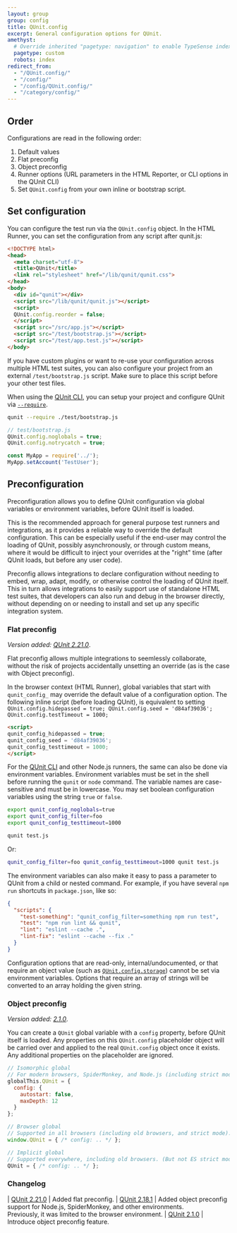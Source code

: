 ```yaml
---
layout: group
group: config
title: QUnit.config
excerpt: General configuration options for QUnit.
amethyst:
  # Override inherited "pagetype: navigation" to enable TypeSense indexing
  pagetype: custom
  robots: index
redirect_from:
  - "/QUnit.config/"
  - "/config/"
  - "/config/QUnit.config/"
  - "/category/config/"
---
```


## Order

Configurations are read in the following order:

1. Default values
2. Flat preconfig
3. Object preconfig
4. Runner options (URL parameters in the HTML Reporter, or CLI options in the QUnit CLI)
5. Set `QUnit.config` from your own inline or bootstrap script.

## Set configuration

You can configure the test run via the `QUnit.config` object. In the HTML Runner, you can set the configuration from any script after qunit.js:

```html
<!DOCTYPE html>
<head>
  <meta charset="utf-8">
  <title>QUnit</title>
  <link rel="stylesheet" href="/lib/qunit/qunit.css">
</head>
<body>
  <div id="qunit"></div>
  <script src="/lib/qunit/qunit.js"></script>
  <script>
  QUnit.config.reorder = false;
  </script>
  <script src="/src/app.js"></script>
  <script src="/test/bootstrap.js"></script>
  <script src="/test/app.test.js"></script>
</body>
```

If you have custom plugins or want to re-use your configuration across multiple HTML test suites, you can also configure your project from an external `/test/bootstrap.js` script. Make sure to place this script before your other test files.

When using the [QUnit CLI](https://qunitjs.com/cli/), you can setup your project and configure QUnit via [`--require`](https://qunitjs.com/cli/#--require).

```bash
qunit --require ./test/bootstrap.js
```
```js
// test/bootstrap.js
QUnit.config.noglobals = true;
QUnit.config.notrycatch = true;

const MyApp = require('../');
MyApp.setAccount('TestUser');
```

## Preconfiguration

Preconfiguration allows you to define QUnit configuration via global variables or environment variables, before QUnit itself is loaded.

This is the recommended approach for general purpose test runners and integrations, as it provides a reliable way to override the default configuration. This can be especially useful if the end-user may control the loading of QUnit, possibly asynchronously, or through custom means, where it would be difficult to inject your overrides at the "right" time (after QUnit loads, but before any user code).

Preconfig allows integrations to declare configuration without needing to embed, wrap, adapt, modify, or otherwise control the loading of QUnit itself. This in turn allows integrations to easily support use of standalone HTML test suites, that developers can also run and debug in the browser directly, without depending on or needing to install and set up any specific integration system.

### Flat preconfig

*Version added: [QUnit 2.21.0](https://github.com/qunitjs/qunit/releases/tag/2.21.0)*.

Flat preconfig allows multiple integrations to seemlessly collaborate, without the risk of projects accidentally unsetting an override (as is the case with Object preconfig).

In the browser context (HTML Runner), global variables that start with `qunit_config_` may override the default value of a configuration option. The following inline script (before loading QUnit), is equivalent to setting `QUnit.config.hidepassed = true; QUnit.config.seed = 'd84af39036'; QUnit.config.testTimeout = 1000;`

```html
<script>
qunit_config_hidepassed = true;
qunit_config_seed = 'd84af39036';
qunit_config_testtimeout = 1000;
</script>
```

For the [QUnit CLI](../../cli.md) and other Node.js runners, the same can also be done via environment variables. Environment variables must be set in the shell before running the `qunit` or `node` command. The variable names are case-sensitive and must be in lowercase. You may set boolean configuration variables using the string `true` or `false`.

```bash
export qunit_config_noglobals=true
export qunit_config_filter=foo
export qunit_config_testtimeout=1000

qunit test.js
```

Or:

```bash
qunit_config_filter=foo qunit_config_testtimeout=1000 qunit test.js
```

The environment variables can also make it easy to pass a parameter to QUnit from a child or nested command. For example, if you have several `npm run` shortcuts in `package.json`, like so:

```json
{
  "scripts": {
    "test-something": "qunit_config_filter=something npm run test",
    "test": "npm run lint && qunit",
    "lint": "eslint --cache .",
    "lint-fix": "eslint --cache --fix ."
  }
}
```

Configuration options that are read-only, internal/undocumented, or that require an object value (such as [`QUnit.config.storage`](./storage.md)) cannot be set via environment variables. Options that require an array of strings will be converted to an array holding the given string.

### Object preconfig

*Version added: [2.1.0](https://github.com/qunitjs/qunit/releases/tag/2.1.0)*.

You can create a `QUnit` global variable with a `config` property, before QUnit itself is loaded. Any properties on this `QUnit.config` placeholder object will be carried over and applied to the real `QUnit.config` object once it exists. Any additional properties on the placeholder are ignored.

```js
// Isomorphic global
// For modern browsers, SpiderMonkey, and Node.js (including strict mode).
globalThis.QUnit = {
  config: {
    autostart: false,
    maxDepth: 12
  }
};

// Browser global
// Supported in all browsers (including old browsers, and strict mode).
window.QUnit = { /* config: .. */ };

// Implicit global
// Supported everywhere, including old browsers. (But not ES strict mode.)
QUnit = { /* config: .. */ };
```

### Changelog

| [QUnit 2.21.0](https://github.com/qunitjs/qunit/releases/tag/2.21.0) | Added flat preconfig.
| [QUnit 2.18.1](https://github.com/qunitjs/qunit/releases/tag/2.18.1) | Added object preconfig support for Node.js, SpiderMonkey, and other environments.<br/>Previously, it was limited to the browser environment.
| [QUnit 2.1.0](https://github.com/qunitjs/qunit/releases/tag/2.1.0) | Introduce object preconfig feature.

